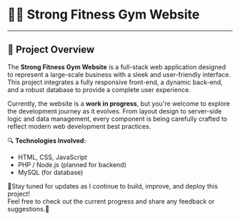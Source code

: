 # 🏋️‍♂️ Strong Fitness Gym Website

---

## 🚧 Project Overview

The **Strong Fitness Gym Website** is a full-stack web application designed to represent a large-scale business with a sleek and user-friendly interface. This project 
integrates a fully responsive front-end, a dynamic back-end, and a robust database to provide a complete user experience.

Currently, the website is a **work in progress**, but you're welcome to explore the development journey as it evolves. From layout design to server-side logic and
data management, every component is being carefully crafted to reflect modern web development best practices.

🔍 **Technologies Involved:**  
- HTML, CSS, JavaScript  
- PHP / Node.js (planned for backend)  
- MySQL (for database)

📢Stay tuned for updates as I continue to build, improve, and deploy this project!  
Feel free to check out the current progress and share any feedback or suggestions.👀

